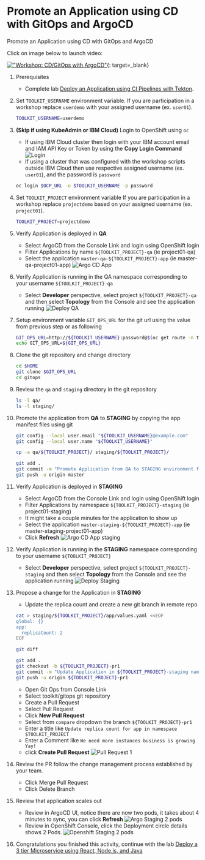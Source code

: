 # Promote an Application using CD with GitOps and ArgoCD

Promote an Application using CD with GitOps and ArgoCD

Click on image below to launch video:

[!["Workshop: CD/GitOps with ArgoCD"](http://img.youtube.com/vi/Fr85xbcM_es/0.jpg)](https://youtu.be/Fr85xbcM_es "Workshop: CD/GitOps with ArgoCD"){: target=_blank}

1. Prerequisites
    - Complete lab [Deploy an Application using CI Pipelines with Tekton](ci.md).

1. Set `TOOLKIT_USERNAME` environment variable.
   If you are participation in a workshop replace `userdemo` with your assigned username (ex. `user01`).
    ```bash
    TOOLKIT_USERNAME=userdemo
    ```

1. **(Skip if using KubeAdmin or IBM Cloud)** Login to OpenShift using `oc`
    - If using IBM Cloud cluster then login with your IBM account email and IAM API Key or Token by using the **Copy Login Command**
        ![Login](images/login.jpg)
    - If using a cluster that was configured with the workshop scripts outside IBM Cloud then use respective assigned username (ex. `user01`), and the password is `password`
    ```bash
    oc login $OCP_URL -u $TOOLKIT_USERNAME -p password
    ```

1. Set `TOOLKIT_PROJECT` environment variable
   If you are participation in a workshop replace `projectdemo` based on your assigned username (ex. `project01`).
    ```bash
    TOOLKIT_PROJECT=projectdemo
    ```

1. Verify Application is deployed in **QA**
    - Select ArgoCD from the Console Link and login using OpenShift login
    - Filter Applications by name `${TOOLKIT_PROJECT}-qa` (ie project01-qa)
    - Select the application `master-qa-${TOOLKIT_PROJECT}-app` (ie master-qa-project01-app)
        ![Argo CD App](images/argo-app.jpg)

1. Verify Application is running in the QA namespace corresponding to your username `${TOOLKIT_PROJECT}-qa`
    - Select **Developer** perspective, select project `${TOOLKIT_PROJECT}-qa` and then select **Topology** from the Console and see the application running
        ![Deploy QA](images/deploy-qa.jpg)

1. Setup environment variable `GIT_OPS_URL` for the git url using the value from previous step or as following
    ```bash
    GIT_OPS_URL=http://${TOOLKIT_USERNAME}:password@$(oc get route -n tools gogs --template='{{.spec.host}}')/toolkit/gitops
    echo GIT_OPS_URL=${GIT_OPS_URL}

    ```

1. Clone the git repository and change directory
    ```bash
    cd $HOME
    git clone $GIT_OPS_URL
    cd gitops

    ```

1. Review the `qa` and `staging` directory in the git repository
    ```bash
    ls -l qa/
    ls -l staging/

    ```

1. Promote the application from **QA** to **STAGING** by copying the app manifest files using git
    ```bash
    git config --local user.email "${TOOLKIT_USERNAME}@example.com"
    git config --local user.name "${TOOLKIT_USERNAME}"

    cp -a qa/${TOOLKIT_PROJECT}/ staging/${TOOLKIT_PROJECT}/

    git add .
    git commit -m "Promote Application from QA to STAGING environment for $TOOLKIT_PROJECT"
    git push -u origin master

    ```

1. Verify Application is deployed in **STAGING**
    - Select ArgoCD from the Console Link and login using OpenShift login
    - Filter Applications by namespace `${TOOLKIT_PROJECT}-staging` (ie project01-staging)
    - It might take a couple minutes for the application to show up
    - Select the application `master-staging-${TOOLKIT_PROJECT}-app` (ie master-staging-project01-app)
    - Click **Refresh**
        ![Argo CD App staging](images/argo-app-staging.jpg)

1. Verify Application is running in the **STAGING** namespace corresponding to your username `${TOOLKIT_PROJECT}`
    - Select **Developer** perspective, select project `${TOOLKIT_PROJECT}-staging` and then select **Topology** from the Console and see the application running
        ![Deploy Staging](images/deploy-staging.jpg)

1. Propose a change for the Application in **STAGING**
    - Update the replica count and create a new git branch in remote repo
    ```bash
    cat > staging/${TOOLKIT_PROJECT}/app/values.yaml <<EOF
    global: {}
    app:
      replicaCount: 2
    EOF

    git diff

    git add .
    git checkout -b ${TOOLKIT_PROJECT}-pr1
    git commit -m "Update Application in ${TOOLKIT_PROJECT}-staging namespace"
    git push -u origin ${TOOLKIT_PROJECT}-pr1

    ```
    - Open Git Ops from Console Link
    - Select toolkit/gitops git repository
    - Create a Pull Request
    - Select Pull Request
    - Click **New Pull Request**
    - Select from `compare` dropdown the branch `${TOOLKIT_PROJECT}-pr1`
    - Enter a title like `Update replica count for app in namespace $TOOLKIT_PROJECT`
    - Enter a Comment like `We need more instances business is growing Yay!`
    - click **Create Pull Request**
        ![Pull Request 1](images/gitops-pr1.jpg)

1. Review the PR follow the change management process established by your team.
    - Click Merge Pull Request
    - Click Delete Branch

1. Review that application scales out
    - Review in ArgoCD UI, notice there are now two pods, it takes about 4 minutes to sync, you can click **Refresh**
        ![Argo Staging 2 pods](images/argo-app-staging2.jpg)
    - Review in OpenShift Console, click the Deployment circle details shows 2 Pods.
        ![Openshift Staging 2 pods](images/deploy-staging2.jpg)

1. Congratulations you finished this activity, continue with the lab [Deploy a 3 tier Microservice using React, Node.js, and Java](inventory.md)